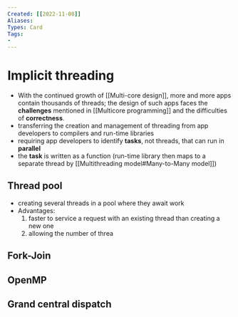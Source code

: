 ```yaml
---
Created: [[2022-11-08]]
Aliases: 
Types: Card
Tags: 
- 
---
```

# Implicit threading
- With the continued growth of [[Multi-core design]], more and more apps contain thousands of threads; the design of such apps faces the **challenges** mentioned in [[Multicore programming]] and the difficulties of **correctness**.
- transferring the creation and management of threading from app developers to compilers and run-time libraries
- requiring app developers to identify **tasks**, not threads, that can run in **parallel**
- the **task** is written as a function (run-time library then maps to a separate thread by [[Multithreading model#Many-to-Many model]])
## Thread pool
- creating several threads in a pool where they await work
- Advantages:
	1. faster to service a request with an existing thread than creating a new one
	2. allowing the number of threa
## Fork-Join

## OpenMP

## Grand central dispatch